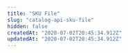 ```yaml
---
title: "SKU File"
slug: "catalog-api-sku-file"
hidden: false
createdAt: "2020-07-02T20:45:34.912Z"
updatedAt: "2020-07-02T20:45:34.912Z"
---
```

